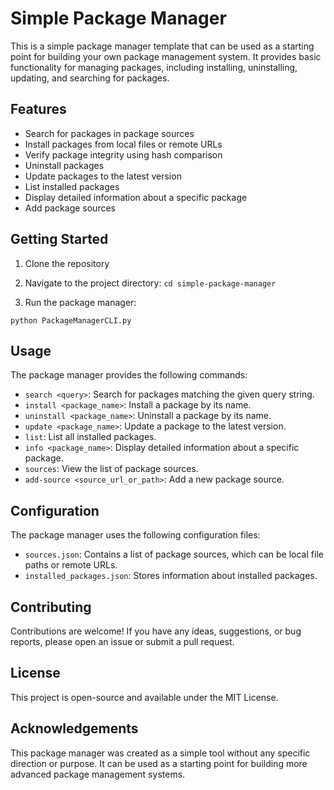 # Simple Package Manager

This is a simple package manager template that can be used as a starting point for building your own package management system. It provides basic functionality for managing packages, including installing, uninstalling, updating, and searching for packages.

## Features

- Search for packages in package sources
- Install packages from local files or remote URLs
- Verify package integrity using hash comparison
- Uninstall packages
- Update packages to the latest version
- List installed packages
- Display detailed information about a specific package
- Add package sources

## Getting Started

1. Clone the repository

2. Navigate to the project directory:
```cd simple-package-manager```

3. Run the package manager:

```python PackageManagerCLI.py```

## Usage

The package manager provides the following commands:

- `search <query>`: Search for packages matching the given query string.
- `install <package_name>`: Install a package by its name.
- `uninstall <package_name>`: Uninstall a package by its name.
- `update <package_name>`: Update a package to the latest version.
- `list`: List all installed packages.
- `info <package_name>`: Display detailed information about a specific package.
- `sources`: View the list of package sources.
- `add-source <source_url_or_path>`: Add a new package source.

## Configuration

The package manager uses the following configuration files:

- `sources.json`: Contains a list of package sources, which can be local file paths or remote URLs.
- `installed_packages.json`: Stores information about installed packages.

## Contributing

Contributions are welcome! If you have any ideas, suggestions, or bug reports, please open an issue or submit a pull request.

## License

This project is open-source and available under the MIT License.

## Acknowledgements

This package manager was created as a simple tool without any specific direction or purpose. It can be used as a starting point for building more advanced package management systems.
